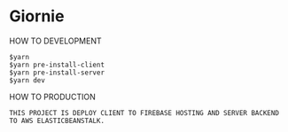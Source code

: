 # Giornie

HOW TO DEVELOPMENT

```
$yarn
$yarn pre-install-client
$yarn pre-install-server
$yarn dev
```

HOW TO PRODUCTION

```
THIS PROJECT IS DEPLOY CLIENT TO FIREBASE HOSTING AND SERVER BACKEND TO AWS ELASTICBEANSTALK.
```


